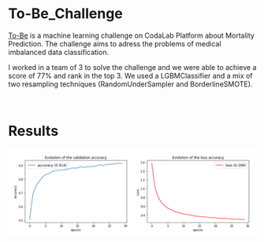 # To-Be_Challenge

[To-Be](https://duckduckgo.com) is a machine learning challenge on CodaLab Platform about Mortality Prediction. The challenge aims to adress the problems of medical imbalanced data classification.

I worked in a team of 3 to solve the challenge and we were able to achieve a score of 77% and rank in the top 3. We used a LGBMClassifier and a mix of two resampling techniques (RandomUnderSampler and BorderlineSMOTE).

<br>

# Results

<img src="img/results.png"
    alt="Results of the model" width=800 />
